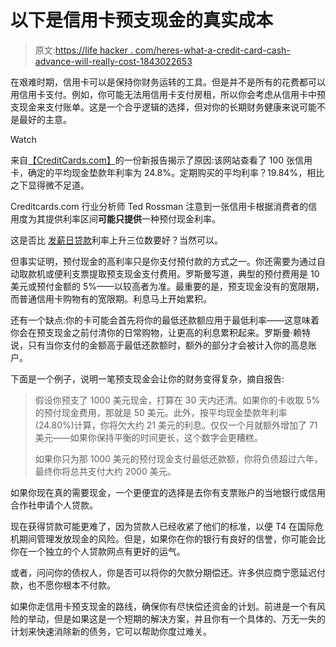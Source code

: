 # 以下是信用卡预支现金的真实成本

> 原文:[https://life hacker . com/heres-what-a-credit-card-cash-advance-will-really-cost-1843022653](https://lifehacker.com/heres-what-a-credit-card-cash-advance-will-really-cost-1843022653)

在艰难时期，信用卡可以是保持你财务运转的工具。但是并不是所有的花费都可以用信用卡支付。例如，你可能无法用信用卡支付房租，所以你会考虑从信用卡中预支现金来支付账单。这是一个合乎逻辑的选择，但对你的长期财务健康来说可能不是最好的主意。

Watch

来自[【CreditCards.com】](https://www.creditcards.com/credit-card-news/cash-advance-survey.php)的一份新报告揭示了原因:该网站查看了 100 张信用卡，确定的平均现金垫款年利率为 24.8%。定期购买的平均利率？19.84%，相比之下显得微不足道。

Creditcards.com 行业分析师 Ted Rossman 注意到一张信用卡根据消费者的信用度为其提供利率区间**可能只提供**一种预付现金利率。

这是否比 [发薪日贷款](https://lifehacker.com/how-to-protect-yourself-from-predatory-payday-loans-1822295550)利率上升三位数要好？当然可以。

但事实证明，预付现金的高利率只是你支付预付款的方式之一。你还需要为通过自动取款机或便利支票提取预支现金支付费用。罗斯曼写道，典型的预付费用是 10 美元或预付金额的 5%——以较高者为准。最重要的是，预支现金没有的宽限期，而普通信用卡购物有的宽限期。利息马上开始累积。

还有一个缺点:你的卡可能会首先将你的最低还款额应用于最低利率——这意味着你会在预支现金之前付清你的日常购物，让更高的利息累积起来。罗斯曼·赖特说，只有当你支付的金额高于最低还款额时，额外的部分才会被计入你的高息账户。

下面是一个例子，说明一笔预支现金会让你的财务变得复杂，摘自报告:

> 假设你预支了 1000 美元现金，打算在 30 天内还清。如果你的卡收取 5%的预付现金费用，那就是 50 美元。此外，按平均现金垫款年利率(24.80%)计算，你将欠大约 21 美元的利息。仅仅一个月就额外增加了 71 美元——如果你保持平衡的时间更长，这个数字会更糟糕。
> 
> 如果你只为那 1000 美元的预付现金支付最低还款额，你将负债超过六年，最终你将总共支付大约 2000 美元。

如果你现在真的需要现金，一个更便宜的选择是去你有支票账户的当地银行或信用合作社申请个人贷款。

现在获得贷款可能更难了，因为贷款人已经收紧了他们的标准，以便 T4 在国际危机期间管理发放现金的风险。但是，如果你在你的银行有良好的信誉，你可能会比你在一个独立的个人贷款网点有更好的运气。

或者，问问你的债权人，你是否可以将你的欠款分期偿还。许多供应商宁愿延迟付款，也不愿你根本不付款。

如果你走信用卡预支现金的路线，确保你有尽快偿还资金的计划。前进是一个有风险的举动，但是如果这是一个短期的解决方案，并且你有一个具体的、万无一失的计划来快速消除新的债务，它可以帮助你度过难关。